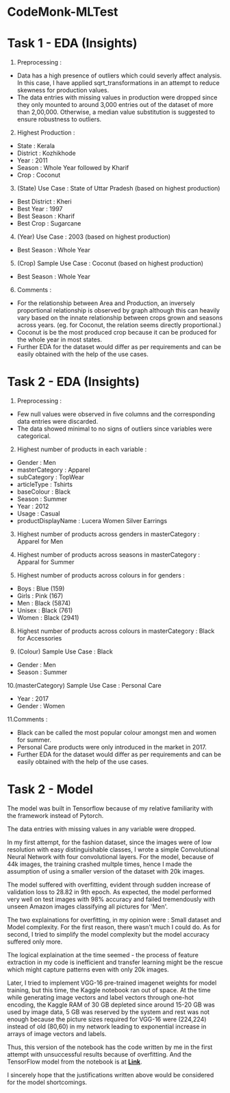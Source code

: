 # CodeMonk-MLTest

# Task 1 - EDA (Insights)

1. Preprocessing :
- Data has a high presence of outliers which could severly affect analysis. In this case, I have applied sqrt_transformations in an attempt to reduce skewness for production values.
- The data entries with missing values in production were dropped since they only mounted to around 3,000 entries out of the dataset of more than 2,00,000. Otherwise, a median value substitution is suggested to ensure robustness to outliers.

2. Highest Production :
- State : Kerala
- District : Kozhikhode
- Year : 2011
- Season : Whole Year followed by Kharif
- Crop : Coconut 
   
3. (State) Use Case : State of Uttar Pradesh
   (based on highest production)
- Best District : Kheri
- Best Year : 1997
- Best Season : Kharif
- Best Crop : Sugarcane
   
4. (Year) Use Case : 2003 
   (based on highest production)
- Best Season : Whole Year
   
5. (Crop) Sample Use Case : Coconut 
   (based on highest production)
- Best Season : Whole Year 
   
6. Comments :
- For the relationship between Area and Production, an inversely proportional relationship is observed by graph although this can heavily vary based on the innate relationship between crops grown and seasons across years. (eg. for Coconut, the relation seems directly proportional.)
- Coconut is be the most produced crop because it can be produced for the whole year in most states.
- Further EDA for the dataset would differ as per requirements and can be easily obtained with the help of the use cases.


# Task 2 - EDA (Insights)
1. Preprocessing : 
- Few null values were observed in five columns and the corresponding data entries were discarded.
- The data showed minimal to no signs of outliers since variables were categorical.
 
2. Highest number of products in each variable :
- Gender : Men
- masterCategory : Apparel
- subCategory : TopWear
- articleType : Tshirts
- baseColour : Black
- Season : Summer
- Year : 2012
- Usage : Casual
- productDisplayName : Lucera Women Silver Earrings

3. Highest number of products across genders in masterCategory : Apparel for Men

4. Highest number of products across seasons in masterCategory : Apparal for Summer

5. Highest number of products across colours in for genders :
- Boys : Blue (159)
- Girls : Pink (167)
- Men : Black (5874)
- Unisex : Black (761)
- Women : Black (2941)

8. Highest number of products across colours in masterCategory : Black for Accessories

9. (Colour) Sample Use Case : Black
- Gender : Men
- Season : Summer

10.(masterCategory) Sample Use Case : Personal Care
- Year : 2017
- Gender : Women

11.Comments : 
- Black can be called the most popular colour amongst men and women for summer.
- Personal Care products were only introduced in the market in 2017.
- Further EDA for the dataset would differ as per requirements and can be easily obtained with the help of the use cases.

# Task 2 - Model

The model was built in Tensorflow because of my relative familiarity with the framework instead of Pytorch.

The data entries with missing values in any variable were dropped.

In my first attempt, for the fashion dataset, since the images were of low resolution with easy distinguishable classes, I wrote a simple Convolutional Neural Network with four convolutional layers. For the model, because of 44k images, the training crashed multple times, hence I made the assumption of using a smaller version of the dataset with 20k images. 

The model suffered with overfitting, evident through sudden increase of validation loss to 28.82 in 9th epoch. As expected, the model performed very well on test images with 98% accuracy and failed tremendously with unseen Amazon images classifying all pictures for 'Men'.

The two explainations for overfitting, in my opinion were : Small dataset and Model complexity.
For the first reason, there wasn't much I could do. As for second, I tried to simplify the model complexity but the model accuracy suffered only more.

The logical explaination at the time seemed - the process of feature extraction in my code is inefficient and transfer learning might be the rescue which might capture patterns even with only 20k images. 

Later, I tried to implement VGG-16 pre-trained imagenet weights for model training, but this time, the Kaggle notebook ran out of space. At the time while generating image vectors and label vectors through one-hot encoding, the Kaggle RAM of 30 GB depleted since around 15-20 GB was used by image data, 5 GB was reserved by the system and rest was not enough because the picture sizes required for VGG-16 were (224,224) instead of old (80,60) in my network leading to exponential increase in arrays of image vectors and labels.

Thus, this version of the notebook has the code written by me in the first attempt with unsuccessful results because of overfitting. And the TensorFlow model from the notebook is at [**Link**](https://drive.google.com/drive/folders/1jotk0lf_IE9XOYzMa75g0FqBTutLw2FO?usp=sharing).

I sincerely hope that the justifications written above would be considered for the model shortcomings.




